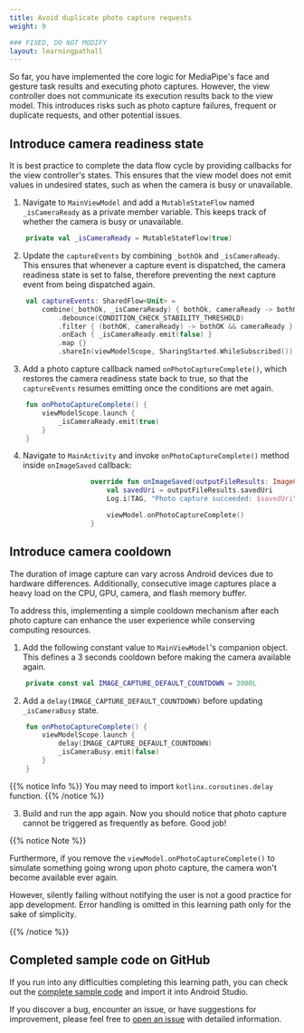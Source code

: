 ```yaml
---
title: Avoid duplicate photo capture requests
weight: 9

### FIXED, DO NOT MODIFY
layout: learningpathall
---
```


So far, you have implemented the core logic for MediaPipe's face and gesture task results and executing photo captures. However, the view controller does not communicate its execution results back to the view model. This introduces risks such as photo capture failures, frequent or duplicate requests, and other potential issues.

## Introduce camera readiness state

It is best practice to complete the data flow cycle by providing callbacks for the view controller's states. This ensures that the view model does not emit values in undesired states, such as when the camera is busy or unavailable.

1. Navigate to `MainViewModel` and add a `MutableStateFlow` named `_isCameraReady` as a  private member variable. This keeps track of whether the camera is busy or unavailable.

```kotlin
    private val _isCameraReady = MutableStateFlow(true)
```

2. Update the `captureEvents` by combining `_bothOk` and `_isCameraReady`. This ensures that whenever a capture event is dispatched, the camera readiness state is set to false, therefore preventing the next capture event from being dispatched again.

```kotlin
    val captureEvents: SharedFlow<Unit> =
        combine(_bothOk, _isCameraReady) { bothOk, cameraReady -> bothOk to cameraReady}
            .debounce(CONDITION_CHECK_STABILITY_THRESHOLD)
            .filter { (bothOK, cameraReady) -> bothOK && cameraReady }
            .onEach { _isCameraReady.emit(false) }
            .map {}
            .shareIn(viewModelScope, SharingStarted.WhileSubscribed())
```

3. Add a photo capture callback named `onPhotoCaptureComplete()`, which restores the camera readiness state back to true, so that the `captureEvents` resumes emitting once the conditions are met again.

```kotlin
    fun onPhotoCaptureComplete() {
        viewModelScope.launch {
            _isCameraReady.emit(true)
        }
    }
```

4. Navigate to `MainActivity` and invoke `onPhotoCaptureComplete()` method inside `onImageSaved` callback:

```kotlin
                    override fun onImageSaved(outputFileResults: ImageCapture.OutputFileResults) {
                        val savedUri = outputFileResults.savedUri
                        Log.i(TAG, "Photo capture succeeded: $savedUri")

                        viewModel.onPhotoCaptureComplete()
                    }
```


## Introduce camera cooldown

The duration of image capture can vary across Android devices due to hardware differences. Additionally, consecutive image captures place a heavy load on the CPU, GPU, camera, and flash memory buffer.

To address this, implementing a simple cooldown mechanism after each photo capture can enhance the user experience while conserving computing resources.

1. Add the following constant value to `MainViewModel`'s companion object. This defines a 3 seconds cooldown before making the camera available again.

```kotlin
    private const val IMAGE_CAPTURE_DEFAULT_COUNTDOWN = 3000L
```

2. Add a `delay(IMAGE_CAPTURE_DEFAULT_COUNTDOWN)` before updating `_isCameraBusy` state.

```kotlin
    fun onPhotoCaptureComplete() {
        viewModelScope.launch {
            delay(IMAGE_CAPTURE_DEFAULT_COUNTDOWN)
            _isCameraBusy.emit(false)
        }
    }
```

{{% notice Info %}}
You may need to import `kotlinx.coroutines.delay` function.
{{% /notice %}}

3. Build and run the app again. Now you should notice that photo capture cannot be triggered as frequently as before. Good job!

{{% notice Note %}}

Furthermore, if you remove the `viewModel.onPhotoCaptureComplete()` to simulate something going wrong upon photo capture, the camera won't become available ever again.

However, silently failing without notifying the user is not a good practice for app development. Error handling is omitted in this learning path only for the sake of simplicity.

{{% /notice %}}

## Completed sample code on GitHub

If you run into any difficulties completing this learning path, you can check out the [complete sample code](https://github.com/hanyin-arm/sample-android-selfie-app-using-mediapipe-multimodality) and import it into Android Studio.

If you discover a bug, encounter an issue, or have suggestions for improvement, please feel free to [open an issue](https://github.com/hanyin-arm/sample-android-selfie-app-using-mediapipe-multimodality/issues/new) with detailed information.
